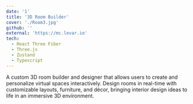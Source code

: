 ```yaml
---
date: '1'
title: '3D Room Builder'
cover: './Room3.jpg'
github: ''
external: 'https://mc.levar.io'
tech:
  - React Three Fiber
  - Three.js
  - Zustand
  - Typescript
---
```


A custom 3D room builder and designer that allows users to create and personalize virtual spaces interactively. Design rooms in real-time with customizable layouts, furniture, and décor, bringing interior design ideas to life in an immersive 3D environment.
